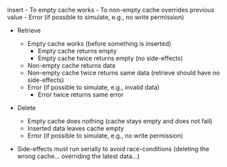 Insert
    - To empty cache works
    - To non-empty cache overrides previous value
    - Error (if possible to simulate, e.g., no write permission)

- Retrieve
    - Empty cache works (before something is inserted)
        - Empty cache returns empty
        - Empty cache twice returns empty (no side-effects)
    - Non-empty cache returns data
    - Non-empty cache twice returns same data (retrieve should have no side-effects)
    - Error (if possible to simulate, e.g., invalid data)
        - Error twice returns same error

- Delete
    - Empty cache does nothing (cache stays empty and does not fail)
    - Inserted data leaves cache empty
    - Error (if possible to simulate, e.g., no write permission)

- Side-effects must run serially to avoid race-conditions (deleting the wrong cache... overriding the latest data...)